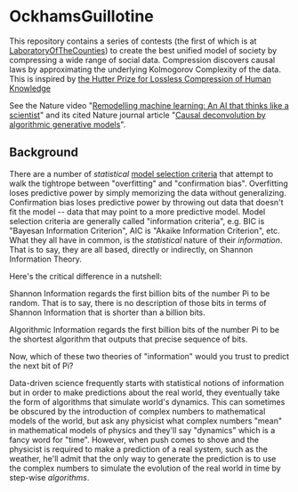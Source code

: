 # OckhamsGuillotine

This repository contains a series of contests (the first of which is at [LaboratoryOfTheCounties](https://github.com/jabowery/OckhamsGuillotine/tree/master/LaboratoryOfTheCounties)) to create the best unified model of society by compressing a wide range of social data.  Compression discovers causal laws by approximating the underlying Kolmogorov Complexity of the data.  This is inspired by <a href="http://prize.hutter1.net/">the Hutter Prize for Lossless Compression of Human Knowledge</a>

See the Nature video "<a href="https://www.youtube.com/watch?v=rkmz7DAA-t8">Remodelling machine learning:  An AI that thinks like a scientist</a>" and its cited Nature journal article "<a href="https://www.nature.com/articles/s42256-018-0005-0">Causal deconvolution by algorithmic generative models</a>".

## Background

There are a number of *statistical* [model selection criteria](https://en.wikipedia.org/wiki/Model_selection#Criteria) that attempt to walk the tightrope between "overfitting" and "confirmation bias". Overfitting loses predictive power by simply memorizing the data without generalizing.  Confirmation bias loses predictive power by throwing out data that doesn't fit the model -- data that may point to a more predictive model.  Model selection criteria are generally called "information criteria", e.g. BIC is "Bayesan Information Criterion", AIC is "Akaike Information Criterion", etc. What they all have in common, is the *statistical* nature of their *information*.  That is to say, they are all based, directly or indirectly, on Shannon Information Theory.

Here's the critical difference in a nutshell:

Shannon Information regards the first billion bits of the number Pi to be random.  That is to say, there is no description of those bits in terms of Shannon Information that is shorter than a billion bits.

Algorithmic Information regards the first billion bits of the number Pi to be the shortest algorithm that outputs that precise sequence of bits.

Now, which of these two theories of "information" would you trust to predict the next bit of Pi?

Data-driven science frequently starts with statistical notions of information but in order to make predictions about the real world, they eventually take the form of algorithms that simulate world's dynamics.  This can sometimes be obscured by the introduction of complex numbers to mathematical models of the world, but ask any physicist what complex numbers "mean" in mathematical models of physics and they'll say "dynamics" which is a fancy word for "time".  However, when push comes to shove and the physicist is required to make a prediction of a real system, such as the weather, he'll admit that the only way to generate the prediction is to use the complex numbers to simulate the evolution of the real world in time by step-wise *algorithms*.
